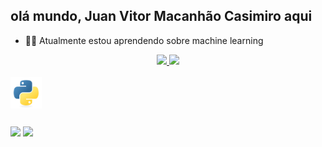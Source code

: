 ## olá mundo, Juan Vitor Macanhão Casimiro aqui
- 👨‍🎓 Atualmente estou aprendendo sobre machine learning
<div align="center">
  <a href="https://github.com/Juan-Vitor-Macanhao-Casimir">
  <img height="180em" src="https://github-readme-stats.vercel.app/api?username=Juan-Vitor-Macanhao-Casimir&show_icons=false&theme=tokyonight&include_all_commits=true&count_private=true"/>
  <img height="180em" src="https://github-readme-stats.vercel.app/api/top-langs/?username=Juan-Vitor-Macanhao-Casimir&layout=compact&langs_count=7&theme=tokyonight"/>
</div>
<div style="display: inline_block"><br>
<img align="center" alt="Rafa-Python" height="50" width="50" src="https://raw.githubusercontent.com/devicons/devicon/master/icons/python/python-original.svg">
</div>
  
  ##
  
</div>
</a> 
  <a href = "mailto:jvitormacanhaocasimiro@gmail.com"><img src="https://img.shields.io/badge/-Gmail-%23333?style=for-the-badge&logo=gmail&logoColor=white" target="_blank"></a>
  <a href="https://www.linkedin.com/in/juan-vitor-macanhao-casimiro-84a97b227/" target="_blank"><img src="https://img.shields.io/badge/-LinkedIn-%230077B5?style=for-the-badge&logo=linkedin&logoColor=white" target="_blank"></a> 
</div>
